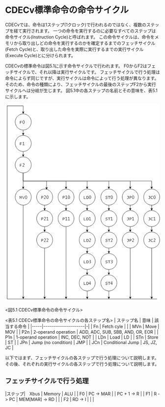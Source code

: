 # CDECv標準命令の命令サイクル

CDECvでは、命令は1ステップ(1クロック)で行われるのではなく、複数のステップを経て実行されます。
一つの命令を実行するのに必要なすべてのステップは命令サイクル(Instruction Cycle)と呼ばれます。
この命令サイクルは、命令をメモリから取り出しどの命令を実行するのかを確定するまでのフェッチサイクル(Fetch Cycle)と、取り出した命令を実際に実行するまでの実行サイクル(Execute Cycle)とに分けられます。

CDECvの標準命令は図5.1に示す命令サイクルで行われます。
F0からF2はフェッチサイクルで、それ以降は実行サイクルです。
フェッチサイクルで行う処理は命令によらず同じですが、実行サイクルは命令によって行う処理が異なります。
そのため、命令の種類により、フェッチサイクルの最後のステップF2から実行サイクルへは分岐が生じます。
図5.1中の各ステップの名前とその意味を、表5.1に示します。

![CDECv標準命令の命令サイクル](./assets/instruction_cycle.png "CDECv標準命令の命令サイクル")

<図5.1 CDECv標準命令の命令サイクル>

<表5.1 CDECv標準命令の命令サイクルの各ステップ名>
| ステップ名 | 意味          | 該当する命令 |
|-----|---------------------|-|
| Fn  | Fetch cyle          | |
| MVn | Move                | MOV |
| P2n | 2-operand operation | ADD, ADC, SUB, SBB, AND, OR, EOR |
| P1n | 1-operand operation | INC, DEC, NOT |
| LDn | Load                | LD |
| STn | Store               | ST |
| JPn | Jump (no condition) | JMP |
| JCn | Conditional Jump    | JS, JZ, JC |

以下ではまず、フェッチサイクルの各ステップで行う処理について説明します。
その後、それぞれの実行サイクルの各ステップで行う処理について説明します。


## フェッチサイクルで行う処理


|ステップ|　Xbus | Memory | ALU |
| F0 | PC -> MAR |                | PC + 1 -> R |
| F1 | R -> PC   | MEM[MAR] -> RD |             |
| F2 | RD -> I   |                |             |
